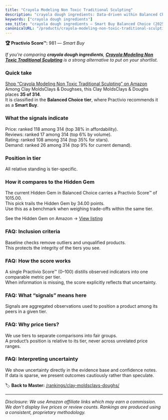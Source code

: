 ```yaml
---
title: "Crayola Modeling Non Toxic Traditional Sculpting"
description: "crayola dough ingredients: Data-driven within Balanced Choice ranking using the Practivio Score™. Positioned by quality, value, demand, findability, momentum."
keywords: ["crayola dough ingredients"]
seo_title: "crayola dough ingredients — Smart Buy Balanced Choice (2025)"
canonicalURL: "/products/crayola-modeling-non-toxic-traditional-sculpting-B011EG5KTO/"
---
```


**🏆 Practivio Score™:** 981 — _Smart Buy_


*If you're comparing **crayola dough ingredients**, **[Crayola Modeling Non Toxic Traditional Sculpting](https://www.amazon.com/dp/B011EG5KTO?tag=practivio-20)** is a strong alternative to put on your shortlist.*
### Quick take
[Shop “Crayola Modeling Non Toxic Traditional Sculpting” on Amazon](https://www.amazon.com/dp/B011EG5KTO?tag=practivio-20)
Among Clay MoldsClays & Doughses, this Clay MoldsClays & Doughs places **35 of 314**.  
It is classified in the **Balanced Choice tier**, where Practivio recommends it as a **Smart Buy**.

### What the signals indicate
Price: ranked 118 among 314 (top 38% in affordability).  
Reviews: ranked 17 among 314 (top 6% by volume).  
Rating: ranked 108 among 314 (top 35% for stars).  
Demand: ranked 26 among 314 (top 9% for current demand).

### Position in tier
All relative standing is tier-specific.

### How it compares to the Hidden Gem
The current Hidden Gem in Balanced Choice carries a Practivio Score™ of 1015.00.  
This pick trails the Hidden Gem by 34.00 points.  
Use this as a benchmark when weighing trade-offs within the same tier.  

See the Hidden Gem on Amazon → [View listing](https://www.amazon.com/dp/B07BC44JFC?tag=practivio-20)

### FAQ: Inclusion criteria
Baseline checks remove outliers and unqualified products.  
This protects the integrity of the tiers you see.

### FAQ: How the score works
A single Practivio Score™ (0–100) distills observed indicators into one comparable metric per tier.  
When information is missing, the score explicitly reflects that uncertainty.

### FAQ: What “signals” means here
Signals are aggregated observations used to position a product among its peers in a given tier.

### FAQ: Why price tiers?
We use tiers to separate comparisons into fair groups.  
A product’s position is relative to its tier, never across unrelated price ranges.

### FAQ: Interpreting uncertainty
We show uncertainty directly in the evidence base and confidence notes.  
If data is sparse, we present outcomes cautiously rather than speculate.


🏷️ **Back to Master:** [/rankings/clay-moldsclays-doughs/](/rankings/clay-moldsclays-doughs/)

---
_Disclosure: We use Amazon affiliate links which may earn a commission. We don’t display live prices or review counts. Rankings are produced using a consistent, proprietary methodology._
